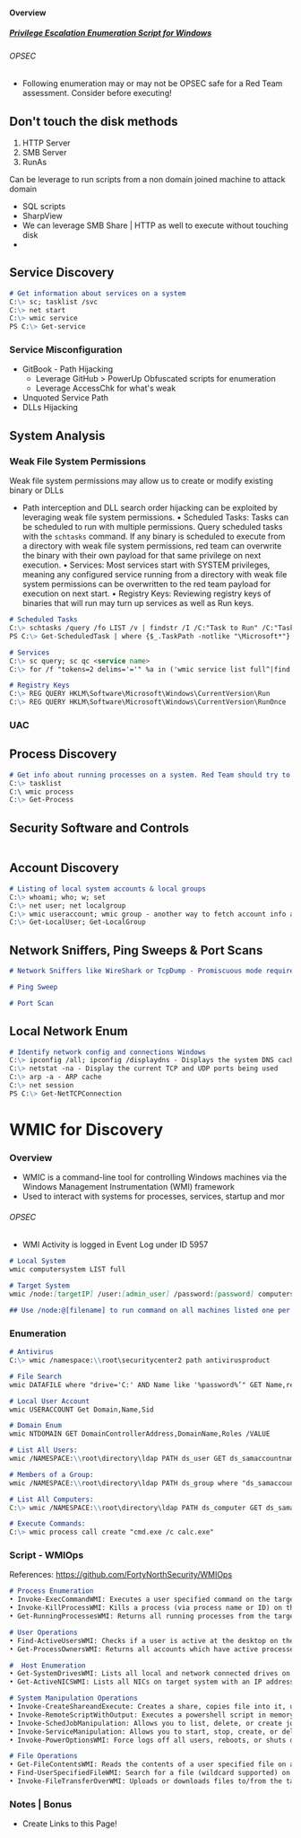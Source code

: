 #### Overview
##### [Privilege Escalation Enumeration Script for Windows](https://github.com/itm4n/PrivescCheck/tree/master)

###### OPSEC
- Following enumeration may or may not be OPSEC safe for a Red Team assessment. Consider before executing!

## Don't touch the disk methods
1. HTTP Server
2. SMB Server
3. RunAs

Can be leverage to run scripts from a non domain joined machine to attack domain
- SQL scripts
- SharpView
- We can leverage SMB Share | HTTP as well to execute without touching disk
- 

## Service Discovery
```markdown
# Get information about services on a system 
C:\> sc; tasklist /svc 
C:\> net start 
C:\> wmic service 
PS C:\> Get-service
```
### Service Misconfiguration
- GitBook - Path Hijacking 
	- Leverage GitHub > PowerUp Obfuscated scripts for enumeration
	- Leverage AccessChk for what's weak
- Unquoted Service Path 
- DLLs Hijacking
## System Analysis
### Weak File System Permissions
Weak file system permissions may allow us to create or modify existing binary or DLLs
- Path interception and DLL search order hijacking can be exploited by leveraging weak file system permissions. 
	• Scheduled Tasks: Tasks can be scheduled to run with multiple permissions. Query scheduled tasks with the `schtasks` command. If any binary is scheduled to execute from a directory with weak file system permissions, red team can overwrite the binary with their own payload for that same privilege on next execution.
	• Services: Most services start with SYSTEM privileges, meaning any configured service running from a directory with weak file system permissions can be overwritten to the red team payload for execution on next start. 
	• Registry Keys: Reviewing registry keys of binaries that will run may turn up services as well as Run keys.
```markdown
# Scheduled Tasks
C:\> schtasks /query /fo LIST /v | findstr /I /C:"Task to Run" /C:"TaskName" /C:"Run As"
PS C:\> Get-ScheduledTask | where {$_.TaskPath -notlike "\Microsoft*"}

# Services
C:\> sc query; sc qc <service name>
C:\> for /f "tokens=2 delims='='" %a in ('wmic service list full^|find /i "pathname"^|find /i /v "system32"') do @echo %a

# Registry Keys
C:\> REG QUERY HKLM\Software\Microsoft\Windows\CurrentVersion\Run
C:\> REG QUERY HKLM\Software\Microsoft\Windows\CurrentVersion\RunOnce
```
### UAC

## Process Discovery
```markdown
# Get info about running processes on a system. Red Team should try to understand what is installed & running 
C:\> tasklist 
C:\ wmic process 
C:\> Get-Process
```


## Security Software and Controls
```markdown
```


## Account Discovery 
```markdown
# Listing of local system accounts & local groups 
C:\> whoami; who; w; set 
C:\> net user; net localgroup 
C:\> wmic useraccount; wmic group - another way to fetch account info and group membership 
C:\> Get-LocalUser; Get-LocalGroup
```



## Network Sniffers, Ping Sweeps & Port Scans
```markdown
# Network Sniffers like WireShark or TcpDump - Promiscuous mode requires admin or root privileges Windows 

# Ping Sweep 

# Port Scan

```


## Local Network Enum
```markdown
# Identify network config and connections Windows 
C:\> ipconfig /all; ipconfig /displaydns - Displays the system DNS cache in Windows 
C:\> netstat -na - Display the current TCP and UDP ports being used
C:\> arp -a - ARP cache 
C:\> net session 
PS C:\> Get-NetTCPConnection
```


# WMIC for Discovery
### Overview
- WMIC is a command-line tool for controlling Windows machines via the Windows Management Instrumentation (WMI) framework
- Used to interact with systems for processes, services, startup and mor
###### OPSEC
- WMI Activity is logged in Event Log under ID 5957
```markdown
# Local System
wmic computersystem LIST full

# Target System
wmic /node:[targetIP] /user:[admin_user] /password:[password] computersystem LIST full

## Use /node:@[filename] to run command on all machines listed one per line in filename
```
### Enumeration
```markdown
# Antivirus
C:\> wmic /namespace:\\root\securitycenter2 path antivirusproduct

# File Search
wmic DATAFILE where "drive='C:' AND Name like '%password%’" GET Name,readable,size /VALUE

# Local User Account
wmic USERACCOUNT Get Domain,Name,Sid

# Domain Enum
wmic NTDOMAIN GET DomainControllerAddress,DomainName,Roles /VALUE

# List All Users:
wmic /NAMESPACE:\\root\directory\ldap PATH ds_user GET ds_samaccountname

# Members of a Group:
wmic /NAMESPACE:\\root\directory\ldap PATH ds_group where "ds_samaccountname='Domain Admins'" Get ds_member /Value

# List All Computers:
C:\> wmic /NAMESPACE:\\root\directory\ldap PATH ds_computer GET ds_samaccountname

# Execute Commands:
C:\> wmic process call create "cmd.exe /c calc.exe"
```

### Script - WMIOps
References: https://github.com/FortyNorthSecurity/WMIOps
```markdown
# Process Enumeration
• Invoke-ExecCommandWMI: Executes a user specified command on the target machine
• Invoke-KillProcessWMI: Kills a process (via process name or ID) on the target machine
• Get-RunningProcessesWMI: Returns all running processes from the target machine

# User Operations
• Find-ActiveUsersWMI: Checks if a user is active at the desktop on the target machine
• Get-ProcessOwnersWMI: Returns all accounts which have active processes on the target system

#  Host Enumeration
• Get-SystemDrivesWMI: Lists all local and network connected drives on target system
• Get-ActiveNICSWMI: Lists all NICs on target system with an IP address

# System Manipulation Operations
• Invoke-CreateShareandExecute: Creates a share, copies file into it, uses WMI to invoke the script
• Invoke-RemoteScriptWithOutput: Executes a powershell script in memory on the target host via WMI
• Invoke-SchedJobManipulation: Allows you to list, delete, or create jobs on a system over WMI
• Invoke-ServiceManipulation: Allows you to start, stop, create, or delete services on a targeted system
• Invoke-PowerOptionsWMI: Force logs off all users, reboots, or shuts down targeted system

# File Operations
• Get-FileContentsWMI: Reads the contents of a user specified file on a target system
• Find-UserSpecifiedFileWMI: Search for a file (wildcard supported) on a target system
• Invoke-FileTransferOverWMI: Uploads or downloads files to/from the target machine 
```

### Notes | Bonus
- Create Links to this Page!

